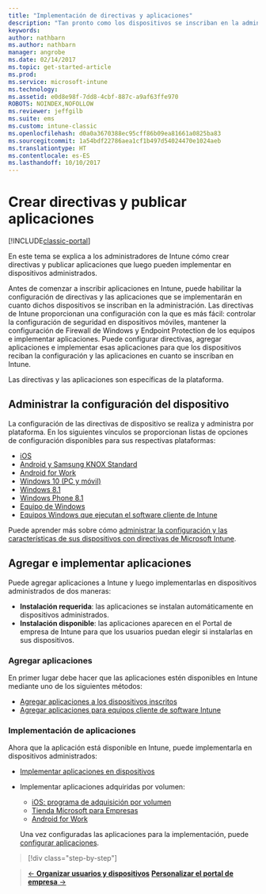 ```yaml
---
title: "Implementación de directivas y aplicaciones"
description: "Tan pronto como los dispositivos se inscriban en la administración, puede habilitar la configuración de directivas e implementar las aplicaciones a las que se aplicarán."
keywords: 
author: nathbarn
ms.author: nathbarn
manager: angrobe
ms.date: 02/14/2017
ms.topic: get-started-article
ms.prod: 
ms.service: microsoft-intune
ms.technology: 
ms.assetid: e0d8e98f-7dd8-4cbf-887c-a9af63ffe970
ROBOTS: NOINDEX,NOFOLLOW
ms.reviewer: jeffgilb
ms.suite: ems
ms.custom: intune-classic
ms.openlocfilehash: d0a0a3670388ec95cff86b09ea81661a0825ba83
ms.sourcegitcommit: 1a54bdf22786aea1cf1b497d54024470e1024aeb
ms.translationtype: HT
ms.contentlocale: es-ES
ms.lasthandoff: 10/10/2017
---
```

# <a name="create-policies-and-publish-apps"></a>Crear directivas y publicar aplicaciones

[!INCLUDE[classic-portal](../includes/classic-portal.md)]

En este tema se explica a los administradores de Intune cómo crear directivas y publicar aplicaciones que luego pueden implementar en dispositivos administrados.

Antes de comenzar a inscribir aplicaciones en Intune, puede habilitar la configuración de directivas y las aplicaciones que se implementarán en cuanto dichos dispositivos se inscriban en la administración. Las directivas de Intune proporcionan una configuración con la que es más fácil: controlar la configuración de seguridad en dispositivos móviles, mantener la configuración de Firewall de Windows y Endpoint Protection de los equipos e implementar aplicaciones. Puede configurar directivas, agregar aplicaciones e implementar esas aplicaciones para que los dispositivos reciban la configuración y las aplicaciones en cuanto se inscriban en Intune.

Las directivas y las aplicaciones son específicas de la plataforma.

## <a name="manage-device-settings"></a>Administrar la configuración del dispositivo

 La configuración de las directivas de dispositivo se realiza y administra por plataforma. En los siguientes vínculos se proporcionan listas de opciones de configuración disponibles para sus respectivas plataformas:

- [iOS](/intune-classic/deploy-use/ios-policy-settings-in-microsoft-intune)
- [Android y Samsung KNOX Standard](/intune-classic/deploy-use/android-policy-settings-in-microsoft-intune)
- [Android for Work](/intune-classic/deploy-use/android-for-work-policy-settings-in-microsoft-intune)
- [Windows 10 (PC y móvil)](/intune-classic/deploy-use/windows-10-policy-settings-in-microsoft-intune)
- [Windows 8.1](/intune-classic/deploy-use/windows-configuration-policy-settings-in-microsoft-intune)
- [Windows Phone 8.1](/intune-classic/deploy-use/windows-phone-8-1-policy-settings-in-microsoft-intune)
- [Equipo de Windows](/intune-classic/deploy-use/windows-team-configuration-policy-settings-in-microsoft-intune)
- [Equipos Windows que ejecutan el software cliente de Intune](/intune-classic/deploy-use/policies-to-protect-windows-pcs-in-microsoft-intune)

Puede aprender más sobre cómo [administrar la configuración y las características de sus dispositivos con directivas de Microsoft Intune](/intune-classic/deploy-use/manage-settings-and-features-on-your-devices-with-microsoft-intune-policies).

## <a name="add-and-deploy-apps"></a>Agregar e implementar aplicaciones

Puede agregar aplicaciones a Intune y luego implementarlas en dispositivos administrados de dos maneras:
- **Instalación requerida**: las aplicaciones se instalan automáticamente en dispositivos administrados.
- **Instalación disponible**: las aplicaciones aparecen en el Portal de empresa de Intune para que los usuarios puedan elegir si instalarlas en sus dispositivos.

### <a name="add-apps"></a>Agregar aplicaciones

En primer lugar debe hacer que las aplicaciones estén disponibles en Intune mediante uno de los siguientes métodos:
- [Agregar aplicaciones a los dispositivos inscritos](/intune-classic/deploy-use/add-apps-for-mobile-devices-in-microsoft-intune)
- [Agregar aplicaciones para equipos cliente de software Intune](/intune-classic/deploy-use/add-apps-for-windows-pcs-in-microsoft-intune)

### <a name="deploy-apps"></a>Implementación de aplicaciones

Ahora que la aplicación está disponible en Intune, puede implementarla en dispositivos administrados:
- [Implementar aplicaciones en dispositivos](/intune-classic/deploy-use/deploy-use/deploy-apps-in-microsoft-intune)
- Implementar aplicaciones adquiridas por volumen:
    - [iOS: programa de adquisición por volumen](/intune-classic/deploy-use/manage-ios-apps-you-purchased-through-a-volume-purchase-program-with-microsoft-intune)
    - [Tienda Microsoft para Empresas](/intune-classic/deploy-use/manage-apps-you-purchased-from-the-windows-store-for-business-with-microsoft-intune)
    - [Android for Work](/intune-classic/deploy-use/android-for-work-apps)

    Una vez configuradas las aplicaciones para la implementación, puede [configurar aplicaciones](/intune-classic/deploy-use/monitor-apps-in-microsoft-intune).

>[!div class="step-by-step"]

>[&larr; **Organizar usuarios y dispositivos**](.\start-with-a-paid-subscription-to-microsoft-intune-step-5.md)      [**Personalizar el portal de empresa** &rarr;](/intune/company-portal-customize)  
